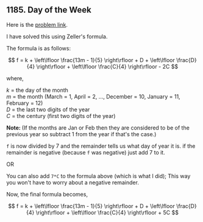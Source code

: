 ## 1185. Day of the Week

Here is the [problem link](https://leetcode.com/problems/day-of-the-week/description/).

I have solved this using Zeller's formula.

The formula is as follows:

$$
f = k + \left\lfloor \frac{13m - 1}{5} \right\rfloor + D + \left\lfloor \frac{D}{4} \right\rfloor + \left\lfloor \frac{C}{4} \right\rfloor - 2C
$$

where,

$k$ = the day of the month  
$m$ = the month (March = 1, April = 2, …, December = 10, January = 11, February = 12)  
$D$ = the last two digits of the year  
$C$ = the century (first two digits of the year)

<strong>Note: </strong> (If the months are Jan or Feb then they are considered to be of the previous year so subtract 1 from the year if that's the case.)




`f` is now divided by 7 and the remainder tells us what day of year it is.
if the remainder is negative (because `f` was negative) just add 7 to it.

OR

You can also add `7*C` to the formula above (which is what I did); This way you won't have to worry about a negative remainder.

Now, the final formula becomes,

$$
f = k + \left\lfloor \frac{13m - 1}{5} \right\rfloor + D + \left\lfloor \frac{D}{4} \right\rfloor + \left\lfloor \frac{C}{4} \right\rfloor + 5C
$$